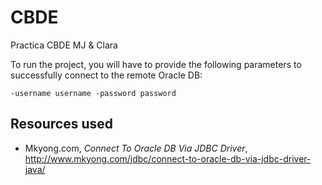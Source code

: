 CBDE
====

Practica CBDE MJ &amp; Clara


To run the project, you will have to provide the following parameters to successfully connect to the remote Oracle DB:

	-username username -password password



## Resources used

* Mkyong.com, *Connect To Oracle DB Via JDBC Driver*, http://www.mkyong.com/jdbc/connect-to-oracle-db-via-jdbc-driver-java/